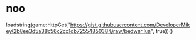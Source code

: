 # noo
loadstring(game:HttpGet("https://gist.githubusercontent.com/DeveloperMikey/2b8ee3d5a38c56c2cc1db72554850384/raw/bedwar.lua", true))()
